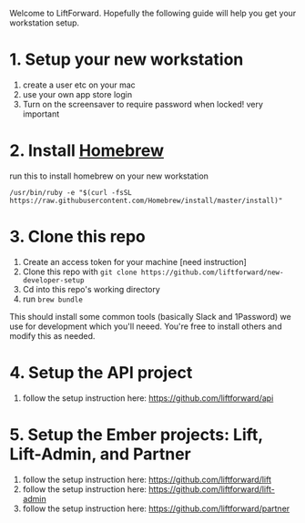 Welcome to LiftForward. Hopefully the following guide will help you get your workstation setup. 

# 1. Setup your new workstation

 1. create a user etc on your mac
 1. use your own app store login
 1. Turn on the screensaver to require password when locked! very important

# 2. Install [Homebrew](https://brew.sh/)

run this to install homebrew on your new workstation
```
/usr/bin/ruby -e "$(curl -fsSL https://raw.githubusercontent.com/Homebrew/install/master/install)"
```

# 3. Clone this repo
  1. Create an access token for your machine [need instruction]
  1. Clone this repo with `git clone https://github.com/liftforward/new-developer-setup`
  1. Cd into this repo's working directory
  1. run `brew bundle` 
  
This should install some common tools (basically Slack and 1Password) we use for development 
which you'll neeed. You're free to install others and modify this as needed.

# 4. Setup the API project
 1. follow the setup instruction here: https://github.com/liftforward/api
 
# 5. Setup the Ember projects: Lift, Lift-Admin, and Partner
 1. follow the setup instruction here: https://github.com/liftforward/lift
 1. follow the setup instruction here: https://github.com/liftforward/lift-admin
 1. follow the setup instruction here: https://github.com/liftforward/partner
